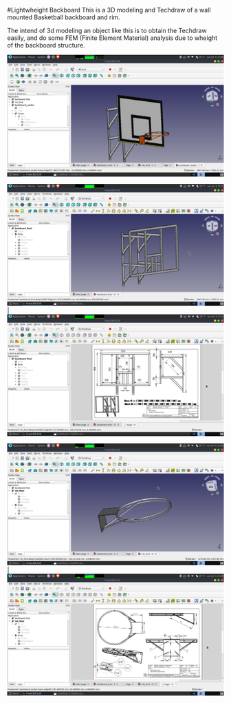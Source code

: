 #Lightwheight Backboard
This is a 3D modeling and Techdraw of a wall mounted Basketball backboard and rim.

The intend of 3d modeling an object like this is to obtain the Techdraw easily, and do some FEM (Finite Element Material) analysis due to wheight of the backboard structure. 

![3D Model](https://github.com/Gabriel-Aragao/basketball-backboard-3d/blob/master/media/render.png?raw=true)


![Backboard Structure 3D Model](https://github.com/Gabriel-Aragao/basketball-backboard-3d/blob/master/media/backboard.png?raw=true&width=50%) | ![Backboard Structure Techdraw](https://github.com/Gabriel-Aragao/basketball-backboard-3d/blob/master/media/backboard-techdraw.png?raw=true&width=50%) 

![Rim 3D Model](https://github.com/Gabriel-Aragao/basketball-backboard-3d/blob/master/media/rim.png?raw=true) | ![Rim Techdraw](https://github.com/Gabriel-Aragao/basketball-backboard-3d/blob/master/media/rim-techdraw.png?raw=true) 



